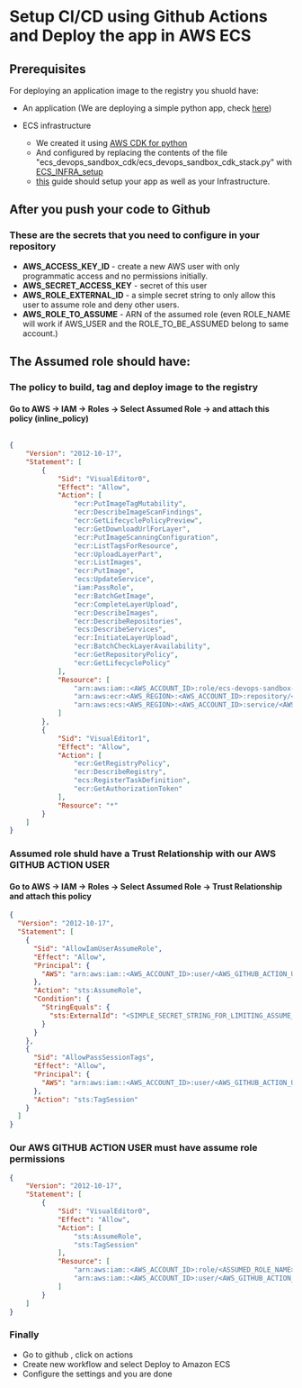 # Setup CI/CD using Github Actions and Deploy the app in AWS ECS

## Prerequisites

For deploying an application image to the registry you shuold have:

- An application (We are deploying a simple python app, check [here](https://aws.amazon.com/blogs/containers/create-a-ci-cd-pipeline-for-amazon-ecs-with-github-actions-and-aws-codebuild-tests/))
- ECS infrastructure

  - We created it using [AWS CDK for python](https://docs.aws.amazon.com/cdk/latest/guide/work-with-cdk-python.html)
  - And configured by replacing the contents of the file "ecs_devops_sandbox_cdk/ecs_devops_sandbox_cdk_stack.py" with [ECS_INFRA_setup](ECS_INFRA_setup.py)
  - [this](https://aws.amazon.com/blogs/containers/create-a-ci-cd-pipeline-for-amazon-ecs-with-github-actions-and-aws-codebuild-tests/) guide should setup your app as well as your Infrastructure.

## After you push your code to Github

### These are the secrets that you need to configure in your repository

- __AWS_ACCESS_KEY_ID__ - create a new AWS user with only programmatic access and no permissions initially.
- __AWS_SECRET_ACCESS_KEY__ - secret of this user
- __AWS_ROLE_EXTERNAL_ID__ - a simple secret string to only allow this user to assume role and deny other users.
- __AWS_ROLE_TO_ASSUME__ - ARN of the assumed role (even ROLE_NAME will work if AWS_USER and the ROLE_TO_BE_ASSUMED belong to same account.)

## The Assumed role should have:

### The policy to build, tag and deploy image to the registry

#### Go to AWS -> IAM -> Roles -> Select Assumed Role -> and attach this policy (inline_policy)

```json

{
    "Version": "2012-10-17",
    "Statement": [
        {
            "Sid": "VisualEditor0",
            "Effect": "Allow",
            "Action": [
                "ecr:PutImageTagMutability",
                "ecr:DescribeImageScanFindings",
                "ecr:GetLifecyclePolicyPreview",
                "ecr:GetDownloadUrlForLayer",
                "ecr:PutImageScanningConfiguration",
                "ecr:ListTagsForResource",
                "ecr:UploadLayerPart",
                "ecr:ListImages",
                "ecr:PutImage",
                "ecs:UpdateService",
                "iam:PassRole",
                "ecr:BatchGetImage",
                "ecr:CompleteLayerUpload",
                "ecr:DescribeImages",
                "ecr:DescribeRepositories",
                "ecs:DescribeServices",
                "ecr:InitiateLayerUpload",
                "ecr:BatchCheckLayerAvailability",
                "ecr:GetRepositoryPolicy",
                "ecr:GetLifecyclePolicy"
            ],
            "Resource": [
                "arn:aws:iam::<AWS_ACCOUNT_ID>:role/ecs-devops-sandbox-execution-role",
                "arn:aws:ecr:<AWS_REGION>:<AWS_ACCOUNT_ID>:repository/<AWS_REGISTRY_NAME>",
                "arn:aws:ecs:<AWS_REGION>:<AWS_ACCOUNT_ID>:service/<AWS_ECS_CLUSTER_NAME>/<AWS_ECS_CLUSTER_SERVICE_NAME>"
            ]
        },
        {
            "Sid": "VisualEditor1",
            "Effect": "Allow",
            "Action": [
                "ecr:GetRegistryPolicy",
                "ecr:DescribeRegistry",
                "ecs:RegisterTaskDefinition",
                "ecr:GetAuthorizationToken"
            ],
            "Resource": "*"
        }
    ]
}
```

### Assumed role shuld have a Trust Relationship with our AWS GITHUB ACTION USER

#### Go to AWS -> IAM -> Roles -> Select Assumed Role -> Trust Relationship and attach this policy

```json
{
  "Version": "2012-10-17",
  "Statement": [
    {
      "Sid": "AllowIamUserAssumeRole",
      "Effect": "Allow",
      "Principal": {
        "AWS": "arn:aws:iam::<AWS_ACCOUNT_ID>:user/<AWS_GITHUB_ACTION_USER_NAME>"
      },
      "Action": "sts:AssumeRole",
      "Condition": {
        "StringEquals": {
          "sts:ExternalId": "<SIMPLE_SECRET_STRING_FOR_LIMITING_ASSUME_ROLE_ACCESS>"
        }
      }
    },
    {
      "Sid": "AllowPassSessionTags",
      "Effect": "Allow",
      "Principal": {
        "AWS": "arn:aws:iam::<AWS_ACCOUNT_ID>:user/<AWS_GITHUB_ACTION_USER_NAME>"
      },
      "Action": "sts:TagSession"
    }
  ]
}

```

### Our AWS GITHUB ACTION USER must have assume role permissions

```json
{
    "Version": "2012-10-17",
    "Statement": [
        {
            "Sid": "VisualEditor0",
            "Effect": "Allow",
            "Action": [
                "sts:AssumeRole",
                "sts:TagSession"
            ],
            "Resource": [
                "arn:aws:iam::<AWS_ACCOUNT_ID>:role/<ASSUMED_ROLE_NAME>",
                "arn:aws:iam::<AWS_ACCOUNT_ID>:user/<AWS_GITHUB_ACTION_USER_NAME>"
            ]
        }
    ]
}
```

### Finally

- Go to github , click on actions
- Create new workflow and select Deploy to Amazon ECS
- Configure the settings and you are done
